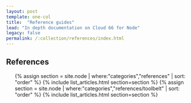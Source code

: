 ```yaml
---
layout: post
template: one-col
title:  "Reference guides"
lead: "In depth documentation on Cloud 66 for Node"
legacy: false
permalink: /:collection/references/index.html
---
```


<div class="Toc Toc--howto">
    <h2>References</h2>
    <ul>
    {% assign section = site.node | where:"categories","references" | sort: "order" %}
    {% include list_articles.html section=section %}
    {% assign section = site.node | where:"categories","references/toolbelt" | sort: "order" %}
    {% include list_articles.html section=section %}
    </ul>
</div><!--/.Toc-->


